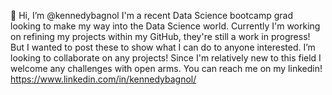 👋 Hi, I’m @kennedybagnol
I'm a recent Data Science bootcamp grad looking to make my way into the Data Science world.
Currently I'm working on refining my projects within my GitHub, they're still a work in progress! But I wanted to post these to show what I can do to anyone interested.
I’m looking to collaborate on any projects! Since I'm relatively new to this field I welcome any challenges with open arms.
You can reach me on my linkedin! https://www.linkedin.com/in/kennedybagnol/
